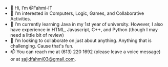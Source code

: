- 👋 Hi, I’m @Fahmi-IT
- 👀 I’m interested in Computers, Logic, Games, and Collaborative Activities.
- 🌱 I’m currently learning Java in my 1st year of university. However, I also have experience in HTML, Javascript, C++, and Python (though I may need a little bit of review)
- 💞️ I’m looking to collaborate on just about anything. Anything that is challenging. Cause that's fun.
- 📫 You can reach me at (613) 220 1692 (please leave a voice message) or at sajidfahmi03@gmail.com.

<!---
Fahmi-IT/Fahmi-IT is a ✨ special ✨ repository because its `README.md` (this file) appears on your GitHub profile.
You can click the Preview link to take a look at your changes.
--->
